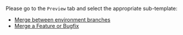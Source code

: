 Please go to the `Preview` tab and select the appropriate sub-template:
* [Merge between environment branches](?template=branch_merge.md)
* [Merge a Feature or Bugfix](?template=development_change.md)

